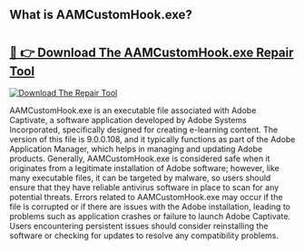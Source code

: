 ## What is AAMCustomHook.exe? 

# <h2><a href="https://exedetect.com/download.php?AAMCustomHook.exe">🔗 👉 Download The AAMCustomHook.exe Repair Tool</a></h2>

[![Download The Repair Tool](https://exedetect.com/download-button.jpg)](https://exedetect.com/download.php?AAMCustomHook.exe)

AAMCustomHook.exe is an executable file associated with Adobe Captivate, a software application developed by Adobe Systems Incorporated, specifically designed for creating e-learning content. The version of this file is 9.0.0.108, and it typically functions as part of the Adobe Application Manager, which helps in managing and updating Adobe products. Generally, AAMCustomHook.exe is considered safe when it originates from a legitimate installation of Adobe software; however, like many executable files, it can be targeted by malware, so users should ensure that they have reliable antivirus software in place to scan for any potential threats. Errors related to AAMCustomHook.exe may occur if the file is corrupted or if there are issues with the Adobe installation, leading to problems such as application crashes or failure to launch Adobe Captivate. Users encountering persistent issues should consider reinstalling the software or checking for updates to resolve any compatibility problems.